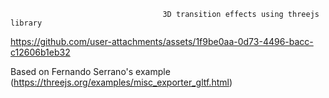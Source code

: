                                       3D transition effects using threejs library
                                  
https://github.com/user-attachments/assets/1f9be0aa-0d73-4496-bacc-c12606b1eb32

Based on Fernando Serrano's example (https://threejs.org/examples/misc_exporter_gltf.html)

